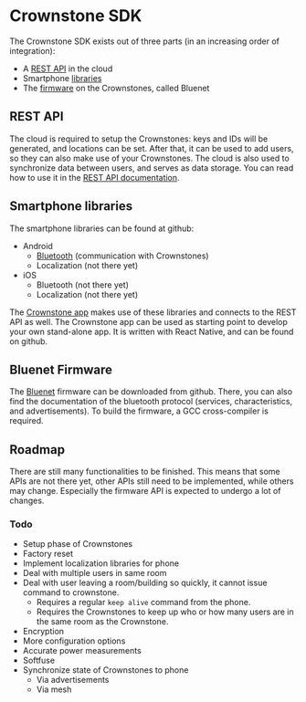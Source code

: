 # Crownstone SDK

The Crownstone SDK exists out of three parts (in an increasing order of integration):

* A [REST API](#rest_api) in the cloud
* Smartphone [libraries](#smartphone_libs)
* The [firmware](#bluenet) on the Crownstones, called Bluenet

## <a name="rest_api"></a>REST API

The cloud is required to setup the Crownstones: keys and IDs will be generated, and locations can be set.
After that, it can be used to add users, so they can also make use of your Crownstones.
The cloud is also used to synchronize data between users, and serves as data storage.
You can read how to use it in the [REST API documentation](REST_API.md).

## <a name="smartphone_libs"></a>Smartphone libraries

The smartphone libraries can be found at github:

- Android
    - [Bluetooth](https://github.com/dobots/bluenet-lib-android) (communication with Crownstones)
    - Localization (not there yet)
- iOS
    - Bluetooth (not there yet)
    - Localization (not there yet)

The [Crownstone app](https://github.com/dobots/CrownstoneApp) makes use of these libraries and connects to the REST API as well.
The Crownstone app can be used as starting point to develop your own stand-alone app.
It is written with React Native, and can be found on github.

## <a name="bluenet"></a>Bluenet Firmware

The [Bluenet](https://github.com/dobots/bluenet/) firmware can be downloaded from github. There, you can also find the documentation of the bluetooth protocol (services, characteristics, and advertisements). To build the firmware, a GCC cross-compiler is required.

## <a name="roadmap"></a>Roadmap
There are still many functionalities to be finished. This means that some APIs are not there yet, other APIs still need to be implemented, while others may change. Especially the firmware API is expected to undergo a lot of changes.

### Todo

- Setup phase of Crownstones
- Factory reset
- Implement localization libraries for phone
- Deal with multiple users in same room
- Deal with user leaving a room/building so quickly, it cannot issue command to crownstone.
    - Requires a regular `keep alive` command from the phone.
    - Requires the Crownstones to keep up who or how many users are in the same room as the Crownstone.
- Encryption
- More configuration options
- Accurate power measurements
- Softfuse
- Synchronize state of Crownstones to phone
    - Via advertisements
    - Via mesh


